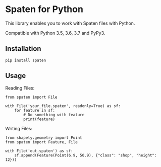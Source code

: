 # Spaten for Python

This library enables you to work with Spaten files with Python.

Compatible with Python 3.5, 3.6, 3.7 and PyPy3.

## Installation

`pip install spaten`

## Usage

Reading Files:

	from spaten import File

	with File('your_file.spaten', readonly=True) as sf:
		for feature in sf:
			# Do something with feature
			print(feature)

Writing Files:
	
	from shapely.geometry import Point
	from spaten import Feature, File

	with File('out.spaten') as sf:
		sf.append(Feature(Point(6.9, 50.9), {"class": "shop", "height": 12}))
